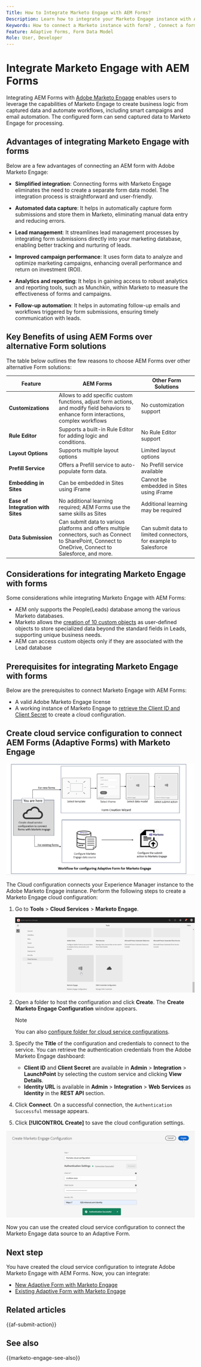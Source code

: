 ```yaml
---
Title: How to Integrate Marketo Engage with AEM Forms?
Description: Learn how to integrate your Marketo Engage instance with AEM Forms.
Keywords: How to connect a Marketo instance with form? , Connect a form to Marketo, Integrate a form with Marketo Engage, Integrate an Adaptive Form with a Marketo instance. 
Feature: Adaptive Forms, Form Data Model
Role: User, Developer
---
```


# Integrate Marketo Engage with AEM Forms

Integrating AEM Forms with [Adobe Marketo Engage](https://experienceleague.adobe.com/en/docs/marketo/using/home) enables users to leverage the capabilities of Marketo Engage to create business logic from captured data and automate workflows, including smart campaigns and email automation. The configured form can send captured data to Marketo Engage for processing.

## Advantages of integrating Marketo Engage with forms

Below are a few advantages of connecting an AEM form with Adobe Marketo Engage:

* **Simplified integration**: Connecting forms with Marketo Engage eliminates the need to create a separate form data model. The integration process is straightforward and user-friendly.
* **Automated data capture**: It helps in automatically capture form submissions and store them in Marketo, eliminating manual data entry and reducing errors.

* **Lead management**: It streamlines lead management processes by integrating form submissions directly into your marketing database, enabling better tracking and nurturing of leads.

* **Improved campaign performance**: It uses form data to analyze and optimize marketing campaigns, enhancing overall performance and return on investment (ROI).

* **Analytics and reporting**: It helps in gaining access to robust analytics and reporting tools, such as Munchkin, within Marketo to measure the effectiveness of forms and campaigns.

* **Follow-up automation**: It helps in automating follow-up emails and workflows triggered by form submissions, ensuring timely communication with leads.

## Key Benefits of using AEM Forms over alternative Form solutions

The table below outlines the few reasons to choose AEM Forms over other alternative Form solutions:

| **Feature** | **AEM Forms**| **Other Form Solutions** |
|-------------------------------------|----------------------------------------------------------------------|-----------------------------------------------------------|
| **Customizations** | Allows to add specific custom functions, adjust form actions, and modify field behaviors to enhance form interactions, complex workflows | No customization support |
| **Rule Editor**| Supports a built-in Rule Editor for adding logic and conditions.      | No Rule Editor support|
| **Layout Options** | Supports multiple layout options| Limited layout options |
| **Prefill Service** | Offers a Prefill service to auto-populate form data. | No Prefill service available|
| **Embedding in Sites** | Can be embedded in Sites using iFrame| Cannot be embedded in Sites using iFrame|
| **Ease of Integration with Sites**  | No additional learning required; AEM Forms use the same skills as Sites | Additional learning may be required|
| **Data Submission**| Can submit data to various platforms and offers multiple connectors, such as Connect to SharePoint, Connect to OneDrive, Connect to Salesforce, and more.| Can submit data to limited connectors, for example to Salesforce |

## Considerations for integrating Marketo Engage with forms

Some considerations while integrating Marketo Engage with AEM Forms:

* AEM only supports the People(Leads) database among the various Marketo databases.
* Marketo allows the [creation of 10 custom objects](https://experienceleague.adobe.com/en/docs/marketo/using/product-docs/administration/marketo-custom-objects/add-marketo-custom-object-fields) as user-defined objects to store specialized data beyond the standard fields in Leads, supporting unique business needs.
* AEM can access custom objects only if they are associated with the Lead database

## Prerequisites for integrating Marketo Engage with forms

Below are the prerequisites to connect Marketo Engage with AEM Forms:

* A valid Adobe Marketo Engage license
* A working instance of Marketo Engage to [retrieve the Client ID and Client Secret](https://experienceleague.adobe.com/en/docs/marketo/using/product-docs/administration/additional-integrations/create-a-custom-service-for-use-with-rest-api) to create a cloud configuration.

## Create cloud service configuration to connect AEM Forms (Adaptive Forms) with Marketo Engage

![Workflow](/help/forms/assets/workflow-marketo-1.png)

The Cloud configuration connects your Experience Manager instance to the Adobe Marketo Engage instance. Perform the following steps to create a Marketo Engage cloud configuration:

1. Go to **Tools** > **Cloud Services** > **Marketo Engage**.

    ![Marketo Engage](/help/forms/assets/marketo-engage.png)

1. Open a folder to host the configuration and click **Create**. The **Create Marketo Engage Configuration** window appears.

    >[!NOTE]
    >
    > You can also [configure folder for cloud service configurations](/help/forms/configure-data-sources.md#configure-folder-for-cloud-service-configurations).

1. Specify the **Title** of the configuration and credentials to connect to the service. You can retrieve the authentication credentials from the Adobe Marketo Engage dashboard:
   * **Client ID** and **Client Secret** are available in **Admin** > **Integration** > **LaunchPoint** by selecting the custom service and clicking **View Details**.
    * **Identity URL** is available in **Admin** > **Integration** > **Web Services** as **Identity** in the **REST API** section.

1. Click **Connect**.  On a successful connection, the `Authentication Successful` message appears. 
1. Click **[!UICONTROL Create]** to save the cloud configuration settings.

![Marketo Engage Cloud Configuration](/help/forms/assets/marketo-engage-cloud-configuration.png)

Now you can use the created cloud service configuration to connect the Marketo Engage data source to an Adaptive Form.

## Next step

You have created the cloud service configuration to integrate Adobe Marketo Engage with AEM Forms. Now, you can integrate:
* [New Adaptive Form with Marketo Engage](/help/forms/integrate-adaptive-form-with-marketo-engage.md)
* [Existing Adaptive Form with Marketo Engage](/help/forms/use-marketo-engage-data-source-in-form.md)

## Related articles

{{af-submit-action}}

## See also

{{marketo-engage-see-also}}



